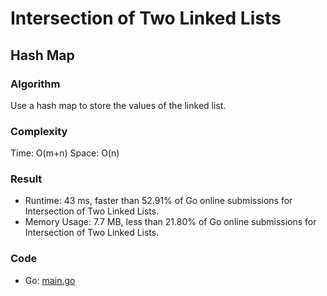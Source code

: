 # Intersection of Two Linked Lists
## Hash Map
### Algorithm
Use a hash map to store the values of the linked list.

### Complexity
Time: O(m+n)
Space: O(n)
### Result
- Runtime: 43 ms, faster than 52.91% of Go online submissions for Intersection of Two Linked Lists.
- Memory Usage: 7.7 MB, less than 21.80% of Go online submissions for Intersection of Two Linked Lists.
### Code
- Go: [main.go](#maingo)